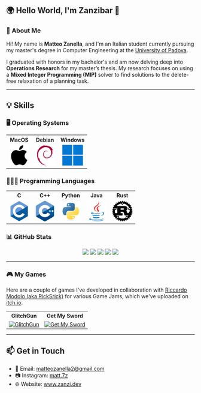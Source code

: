 ## 🌍 Hello World, I'm **Zanzibar** 👋

### 👤 **About Me**

Hi! My name is **Matteo Zanella**, and I'm an Italian student currently pursuing my master's degree in Computer Engineering at the [University of Padova](https://www.dei.unipd.it/home-page).  

I graduated with honors in my bachelor's and am now delving deep into **Operations Research** for my master’s thesis. My research focuses on using a **Mixed Integer Programming (MIP)** solver to find solutions to the delete-free relaxation of a planning task.

---

## 💡 **Skills**

### 🖥️ **Operating Systems**

<div align="center">
  <table>
    <tr>
      <th>MacOS</th>
      <th>Debian</th>
      <th>Windows</th>
    </tr>
    <tr>
      <td align="center"><img src="https://github.com/devicons/devicon/blob/master/icons/apple/apple-original.svg" title="MacOS" alt="MacOS" width="55" height="55"/></td>
      <td align="center"><img src="https://github.com/devicons/devicon/blob/master/icons/debian/debian-original.svg" title="Debian" alt="Debian" width="55" height="55"/></td>
      <td align="center"><img src="https://github.com/devicons/devicon/blob/master/icons/windows11/windows11-original.svg" title="Windows" alt="Windows" width="55" height="55"/></td>
    </tr>
  </table>
</div>

### 👨🏻‍💻 **Programming Languages**

<div align="center">
  <table>
    <tr>
      <th>C</th>
      <th>C++</th>
      <th>Python</th>
      <th>Java</th>
      <th>Rust</th>
    </tr>
    <tr>
      <td align="center"><img src="https://github.com/devicons/devicon/blob/master/icons/c/c-original.svg" title="C" alt="C" width="55" height="55"/></td>
      <td align="center"><img src="https://github.com/devicons/devicon/blob/master/icons/cplusplus/cplusplus-original.svg" title="C++" alt="C++" width="55" height="55"/></td>
      <td align="center"><img src="https://github.com/devicons/devicon/blob/master/icons/python/python-original.svg" title="Python" alt="Python" width="55" height="55"/></td>
      <td align="center"><img src="https://github.com/devicons/devicon/blob/master/icons/java/java-original.svg" title="Java" alt="Java" width="55" height="55"/></td>
      <td align="center"><img src="https://github.com/devicons/devicon/blob/master/icons/rust/rust-original.svg" title="Rust" alt="Rust" width="55" height="55"/></td>
    </tr>
  </table>
</div>

### 📊 **GitHub Stats**

<div align="center">
  <img src="http://github-profile-summary-cards.vercel.app/api/cards/stats?username=Zanzibarr&theme=transparent" height="180em"/>
  <img src="http://github-profile-summary-cards.vercel.app/api/cards/most-commit-language?username=Zanzibarr&theme=transparent&exclude=html,CSS,Jupyter%20Notebook" height="180em"/>
  <img src="http://github-profile-summary-cards.vercel.app/api/cards/repos-per-language?username=Zanzibarr&theme=transparent&exclude=html,CSS,Jupyter%20Notebook" height="180em"/>
  <img src="http://github-profile-summary-cards.vercel.app/api/cards/productive-time?username=Zanzibarr&theme=transparent&utcOffset=2" height="180em"/>
  <img src="http://github-profile-summary-cards.vercel.app/api/cards/profile-details?username=Zanzibarr&theme=transparent" height="180em"/>
</div>

---

### 🎮 **My Games**

Here are a couple of games I've developed in collaboration with [Riccardo Modolo (aka RickSrick)](https://ricksrick.github.io/me/) for various Game Jams, which we've uploaded on [itch.io](https://itch.io).

<div align="center">
  <table>
    <tr>
      <th>GlitchGun</th>
      <th>Get My Sword</th>
    </tr>
    <tr>
      <td align="center"><a href="https://ricksrick.itch.io/glitchgun" target="_blank"><img src="https://ricksrick.github.io/static/21a34148a50ea747bab769984cfb641a/59b41/GlitchgunCover.webp" title="GlitchGun" alt="GlitchGun" width="100"/></a></td>
      <td align="center"><a href="https://ricksrick.itch.io/get-my-sword" target="_blank"><img src="https://ricksrick.github.io/static/6bb30e2352197f829dc28daafd9478af/59b41/getMySwordCover.webp" title="Get My Sword" alt="Get My Sword" width="100"/></a></td>
    </tr>
  </table>
</div>

---

## 📫 **Get in Touch**

<ul>
  <li>📧 Email: <a href="mailto:matteozanella2@gmail.com">matteozanella2@gmail.com</a></li>
  <li>📷 Instagram: <a href="https://www.instagram.com/matt.7z">matt.7z</a></li>
  <li>🌐 Website: <a href="https://www.zanzi.dev">www.zanzi.dev</a></li>
</ul>
